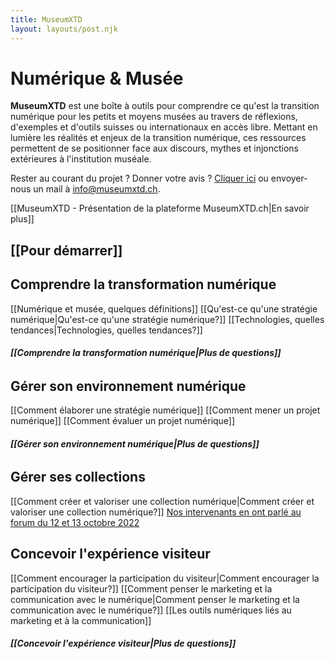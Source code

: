 ```yaml
---
title: MuseumXTD  
layout: layouts/post.njk  
---
```

# Numérique & Musée

**MuseumXTD** est une boîte à outils pour comprendre ce qu'est la transition numérique pour les petits et moyens musées au travers de réflexions, d'exemples et d'outils suisses ou internationaux en accès libre.
Mettant en lumière les réalités et enjeux de la transition numérique, ces ressources permettent de se positionner face aux discours, mythes et injonctions extérieures à l'institution muséale.

Rester au courant du projet ? Donner votre avis ? [Cliquer ici](https://6e13e580.sibforms.com/serve/MUIEAJex9Gqy_GXlFogQqcGyYVXOZFFX8aHrYfffBiqjakg6wRCQTSUlxrpSXVkD6QEDI5CcmfGJhrDrkka2x7JvV-3YTESgygGo3Kq7DH-XD64whZr_JzkZgiL5lqiCeG3yKwBPjHJ6fyObFfcWQmqXpGkXQ3Ah4sgQV2mUjiMQ2hUe8pnjyP1gOywBca-q4MvmvdSwfxEFpgHr) 
 ou envoyer-nous un mail à [info@museumxtd.ch](mailto:info@museumxtd.ch).  

[[MuseumXTD - Présentation de la plateforme MuseumXTD.ch|En savoir plus]]



## [[Pour démarrer]]


## Comprendre la transformation numérique
[[Numérique et musée, quelques définitions]]
[[Qu'est-ce qu'une stratégie numérique|Qu'est-ce qu'une stratégie numérique?]]
[[Technologies, quelles tendances|Technologies, quelles tendances?]]
###### **[[Comprendre la transformation numérique|Plus de questions]]**

## Gérer son environnement numérique
[[Comment élaborer une stratégie numérique]]
[[Comment mener un projet numérique]]
[[Comment évaluer un projet numérique]]
###### **[[Gérer son environnement numérique|Plus de questions]]**

## Gérer ses collections
[[Comment créer et valoriser une collection numérique|Comment créer et valoriser une collection numérique?]]
[Nos intervenants en ont parlé au forum du 12 et 13 octobre 2022](https://www.youtube.com/channel/UCTZJM5WsXDkH8QgMdACUNyw)

## Concevoir l'expérience visiteur
[[Comment encourager la participation du visiteur|Comment encourager la participation du visiteur?]]
[[Comment penser le marketing et la communication avec le numérique|Comment penser le marketing et la communication avec le numérique?]]
[[Les outils numériques liés au marketing et à la communication]]
###### **[[Concevoir l'expérience visiteur|Plus de questions]]**